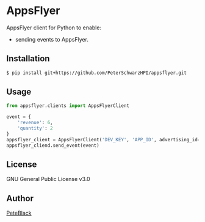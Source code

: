 # AppsFlyer

AppsFlyer client for Python to enable:

- sending events to AppsFlyer.

## Installation

```bash
$ pip install git+https://github.com/PeterSchwarzHPI/appsflyer.git
```

## Usage

```python
from appsflyer.clients import AppsFlyerClient

event = {
    'revenue': 6,
    'quantity': 2
}
appsflyer_client = AppsFlyerClient('DEV_KEY', 'APP_ID', advertising_id='ADVERTISING_ID')
appsflyer_cliend.send_event(event)

```

## License

GNU General Public License v3.0

## Author

[PeteBlack](https://github.com/PeterSchwarzHPI)
